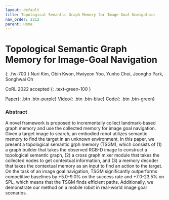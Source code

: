 ```yaml
---
layout: default
title: Topological Semantic Graph Memory for Image-Goal Navigation
nav_order: 2212
parent: Home
---
```

# Topological Semantic Graph Memory for Image-Goal Navigation
{: .fw-700 }
Nuri Kim, Obin Kwon, Hwiyeon Yoo, Yunho Choi, Jeongho Park, Songhwai Oh

CoRL 2022 accepted
{: .text-green-100 }

[Paper](https://arxiv.org/pdf/2209.08274.pdf){: .btn  .btn-purple}
[Video](https://youtu.be/dAnsRLJxGOI){: .btn .btn-blue}
[Code](https://github.com/rllab-snu/TopologicalSemanticGraphMemory){: .btn .btn-green}

### Abstract
A novel framework is proposed to incrementally collect landmark-based graph memory and use the collected memory for image goal navigation. 
Given a target image to search, an embodied robot utilizes semantic memory to find the target in an unknown environment.
In this paper, we present a topological semantic grph memory (TSGM), which consists of 
(1) a graph builder that takes the observed RGB-D image to construct a topological semantic graph, 
(2) a cross graph mixer module that takes the collected nodes to get contextual information, and 
(3) a memory decoder that takes the contextual memory as an input to find an action to the target.
On the task of an image goal navigation, TSGM significantly outperforms competitive baselines by +5.0-9.0% on the success rate and +7.0-23.5% on SPL, which means that the TSGM finds efficient paths. 
Additionally, we demonstrate our method on a mobile robot in real-world image goal scenarios.